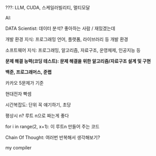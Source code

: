 ???: LLM, CUDA, 스케일러빌리티, 멀티모달



AI: 

DATA Scientist: 데이터 분석? 좋아하는 사람 / 재밌겠는데



개발 환경 지식: 프로그래밍 언어, 플랫폼, 라이브러리 등 개발 환경

소프트웨어 지식: 프로그래밍, 알고리즘, 자료구조, 운영체제, 인공지능 등

**문제 해결 능력(코딩 테스트): 문제 해결을 위한 알고리즘/자료구조 설계 및 구현**



**백준, 프로그래머스, 준랩**



카카오 5문제가 기준

현대전자 빡셈



시간복잡도: 단위 꼭 얘기하기, 초당

평상시 n? 루트 n으로 짜는게 좋다



for i in range(2, x+1): 이 루트n 만들어 주는 코드



Chain Of Thought: 여러번 반복해서 생각해보기?



my compiler

